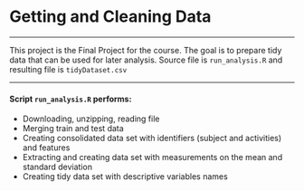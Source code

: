 
# Getting and Cleaning Data #

***

This project is the Final Project for the course. 
The goal is to prepare tidy data that can be used for later analysis. 
Source file is `run_analysis.R` and resulting file is `tidyDataset.csv` 

*** 

#### Script `run_analysis.R` performs: ####

* Downloading, unzipping, reading file
* Merging train and test data
* Creating consolidated data set with identifiers (subject and activities) and features
* Extracting and creating data set with measurements on the mean and standard deviation
* Creating tidy data set with descriptive variables names
